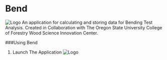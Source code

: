# Bend
![Logo](C:\Users\rohan\Desktop\BendLogo.png)
An application for calculating and storing data for Bending Test Analysis. Created in Collaboration with The Oregon State University College of Forestry Wood Science Innovation Center.


###Using Bend
1. Launch The Application
 ![Logo](C:\Users\rohan\Desktop\openApplication.png)
